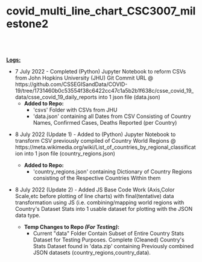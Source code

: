 # covid_multi_line_chart_CSC3007_milestone2

<br>
<br>
<br>
<u><b>
Logs:
</u></b>
<ul>
<li>
7 July 2022 - Completed (Python) Jupyter Notebook to reform CSVs from John Hopkins University (JHU) Git Commit URL @ https://github.com/CSSEGISandData/COVID-19/tree/1731460b0c53554f38c6422cc47c1a5b2b1f638c/csse_covid_19_data/csse_covid_19_daily_reports into 1 json file (data.json)
<ul>
<li>
<b>
Added to Repo:
</b>
<ul>
<li>
'csvs' Folder with CSVs from JHU
</li>
<li>
'data.json' containing all Dates from CSV Consisting of Country Names, Confirmed Cases, Deaths Reported (per Country)
</li>
</ul>
</ul>
</ul>
<ul>
<li>
8 July 2022 (Update 1) - Added to (Python) Jupyter Notebook to transform CSV previously compiled of Country World Regions @ https://meta.wikimedia.org/wiki/List_of_countries_by_regional_classification into 1 json file (country_regions.json)
</li>
<ul>
<li>
<b>
Added to Repo:
</b>
<ul>
<li>
'country_regions.json' containing Dictionary of Country Regions consisting of the Respective Countries Within them
</li>
</ul>
</li>
</ul>
</ul>

<ul>
<li>
8 July 2022 (Update 2) - Added JS Base Code Work (Axis,Color Scale,etc before plotting of line charts) with final(tentative) data transformation using JS (i.e. combining/mapping world regions with Country's Dataset Stats into 1 usable dataset for plotting with the JSON data type.
</li>
<ul>
<li>
<b>
Temp Changes to Repo <i>(For Testing)</i>:
</b>
<ul>
<li>
Current "data" Folder Contain Subset of Entire Country Stats Dataset for Testing Purposes. Complete (Cleaned) Country's Stats Dataset found in 'data.zip' containing Previously combined JSON datasets (country_regions,country_data).
</li>
</ul>
</li>
</ul>
</ul>
</ul>
<br>
<br>
<br>
<br>
